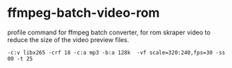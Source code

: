 # ffmpeg-batch-video-rom
profile command for ffmpeg batch converter, for rom skraper video
to reduce the size of the video preview files.
`````
-c:v libx265 -crf 18 -c:a mp3 -b:a 128k  -vf scale=320:240,fps=30 -ss 00 -t 25
